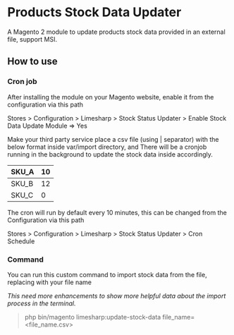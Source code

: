 # Products Stock Data Updater

A Magento 2 module to update products stock data provided in an external file, support MSI.

## How to use

### Cron job

After installing the module on your Magento website, enable it from the configuration via this path

Stores > Configuration > Limesharp > Stock Status Updater > Enable Stock Data Update Module => Yes

Make your third party service place a csv file (using | separator) with the below format inside var/import directory,
and There will be a cronjob running in the background to update the stock data inside accordingly.

| SKU_A | 10  |
|-------|-----|
| SKU_B | 12  |
| SKU_C | 0   |

The cron will run by default every 10 minutes, this can be changed from the Configuration via this path

Stores > Configuration > Limesharp > Stock Status Updater > Cron Schedule

### Command

You can run this custom command to import stock data from the file, replacing with your file name

_This need more enhancements to show more helpful data about the import process in the terminal._

> php bin/magento limesharp:update-stock-data file_name=<file_name.csv>
